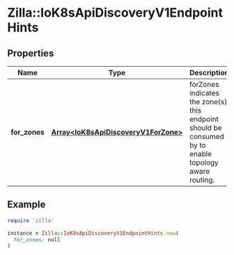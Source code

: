 # Zilla::IoK8sApiDiscoveryV1EndpointHints

## Properties

| Name | Type | Description | Notes |
| ---- | ---- | ----------- | ----- |
| **for_zones** | [**Array&lt;IoK8sApiDiscoveryV1ForZone&gt;**](IoK8sApiDiscoveryV1ForZone.md) | forZones indicates the zone(s) this endpoint should be consumed by to enable topology aware routing. | [optional] |

## Example

```ruby
require 'zilla'

instance = Zilla::IoK8sApiDiscoveryV1EndpointHints.new(
  for_zones: null
)
```


